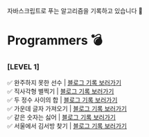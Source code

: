 자바스크립트로 푸는 알고리즘을 기록하고 있습니다 🌸

# Programmers 💣
### [LEVEL 1]
✅ 완주하지 못한 선수 |  [블로그 기록 보러가기](https://velog.io/@arendelle/%EC%95%8C%EA%B3%A0%EB%A6%AC%EC%A6%98-%EB%AC%B8%EC%A0%9C%ED%92%80%EA%B8%B0-01.%EC%99%84%EC%A3%BC%ED%95%98%EC%A7%80-%EB%AA%BB%ED%95%9C-%EC%84%A0%EC%88%98) <br>
✅ 직사각형 별찍기 | [블로그 기록 보러가기](https://velog.io/@arendelle/%EC%95%8C%EA%B3%A0%EB%A6%AC%EC%A6%98-%EB%AC%B8%EC%A0%9C%ED%92%80%EA%B8%B02.-%EC%A7%81%EC%82%AC%EA%B0%81%ED%98%95-%EB%B3%84%EC%B0%8D%EA%B8%B0) <br>
✅ 두 정수 사이의 합 | [블로그 기록 보러가기](https://velog.io/@arendelle/%EC%95%8C%EA%B3%A0%EB%A6%AC%EC%A6%98-%EB%AC%B8%EC%A0%9C%ED%92%80%EA%B8%B0-03.-%EB%91%90-%EC%A0%95%EC%88%98-%EC%82%AC%EC%9D%B4%EC%9D%98-%ED%95%A9) <br>
✅ 가운데 글자 가져오기 | [블로그 기록 보러가기](https://velog.io/@arendelle/%EC%95%8C%EA%B3%A0%EB%A6%AC%EC%A6%98-%EB%AC%B8%EC%A0%9C%ED%92%80%EA%B8%B0-04.-%EA%B0%80%EC%9A%B4%EB%8D%B0-%EA%B8%80%EC%9E%90-%EA%B0%80%EC%A0%B8%EC%98%A4%EA%B8%B0) <br>
✅ 같은 숫자는 싫어 | [블로그 기록 보러가기](https://velog.io/@arendelle/%EC%95%8C%EA%B3%A0%EB%A6%AC%EC%A6%98-%EB%AC%B8%EC%A0%9C%ED%92%80%EA%B8%B0-05.-%EA%B0%99%EC%9D%80-%EC%88%AB%EC%9E%90%EB%8A%94-%EC%8B%AB%EC%96%B4) <br>
✅ 서울에서 김서방 찾기 | [블로그 기록 보러가기](https://velog.io/@arendelle/%EC%95%8C%EA%B3%A0%EB%A6%AC%EC%A6%98-%EB%AC%B8%EC%A0%9C%ED%92%80%EA%B8%B0-06.-%EC%84%9C%EC%9A%B8%EC%97%90%EC%84%9C-%EA%B9%80%EC%84%9C%EB%B0%A9-%EC%B0%BE%EA%B8%B0)
